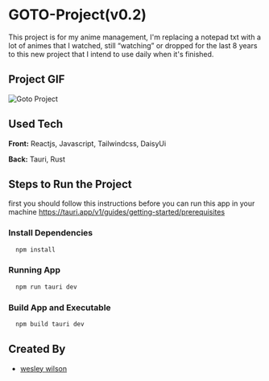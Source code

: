 
# GOTO-Project(v0.2)

This project is for my anime management, I'm replacing a notepad txt with a lot of animes that I watched, still “watching” or dropped for the last 8 years to this new project that I intend to use daily when it's finished.




## Project GIF

![Goto Project](https://i.imgur.com/nNGuD73.gif)


## Used Tech

**Front:** Reactjs, Javascript, Tailwindcss, DaisyUi

**Back:** Tauri, Rust


## Steps to Run the Project

first you should follow this instructions before you can run this app in your machine
https://tauri.app/v1/guides/getting-started/prerequisites

### Install Dependencies

```bash
  npm install
```

### Running App

```bash
  npm run tauri dev
```

### Build App and Executable

```bash
  npm build tauri dev
```
## Created By

- [wesley wilson](https://github.com/wesleywil)

